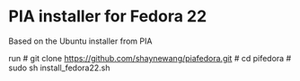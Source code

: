 # PIA installer for Fedora 22

Based on the Ubuntu installer from PIA

run 
\# git clone https://github.com/shaynewang/piafedora.git
\# cd pifedora
\# sudo sh install_fedora22.sh 
